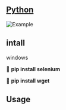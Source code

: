 
## [Python](https://www.python.org/downloads/)

![Example](http://i.imgur.com/bMjO8UA.png)

## intall
windows

🔗 **pip install selenium**

🔗 **pip install wget**

## Usage

